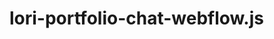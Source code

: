 # lori-portfolio-chat-webflow.js

<!-- Paste this single block into a Webflow Embed element (once per page). -->
<script>
(function(){
  // ===== Utilities =====
  const norm=(s)=>s.toLowerCase().replace(/[^a-z0-9\s]/g,"").trim();
  function scoreMatch(q,t){if(!q)return 0;const a=norm(q),b=norm(t);if(a===b)return 3; if(b.startsWith(a))return 2; if(b.includes(a))return 1; return 0;}
  function el(tag,attrs={},children=[]){const n=document.createElement(tag);for(const[k,v]of Object.entries(attrs)){if(k==="style"&&typeof v==="object")Object.assign(n.style,v);else if(k.startsWith("on")&&typeof v==="function")n.addEventListener(k.slice(2),v);else if(v!==undefined&&v!==null)n.setAttribute(k,String(v));}for(const c of[].concat(children))n.append(c&&c.nodeType?c:document.createTextNode(String(c)));return n}
  function lighten(hex,amt){try{const c=hex.replace('#','');const num=parseInt(c.length===3?c.replace(/(.)/g,'$1$1'):c,16);const r=Math.min(255,((num>>16)&255)+amt);const g=Math.min(255,((num>>8)&255)+amt);const b=Math.min(255,(num&255)+amt);return`rgb(${r}, ${g}, ${b})`}catch{return hex}}

  // ===== Widget constructor =====
  function Widget(cfg){
    const {
      mount='body',
      brand='#2563eb',
      title='What can I help you with?',
      contactEmail='hello@example.com',
      suggestions=['About me','Projects','Skills','Resume','Contact'],
      faqs=[
        {question:'About me',answer:"Hi! I'm <your name>, a <your role>."},
        {question:'Projects',answer:'Realtime dashboard, visual diff tool, ML-aided search.'},
        {question:'Skills',answer:'TypeScript, React/Next.js, Node, Python, Postgres, AWS.'},
        {question:'Resume',answer:'Ask me for a link or grab it from the top nav.'},
        {question:'Contact',answer:'Email me at hello@example.com — I reply within 24h.'},
      ],
      storageKey='portfolio-chat:webflow'
    } = cfg || {};

    // Colors
    const brand100=lighten(brand,180), brand200=lighten(brand,160), brand300=lighten(brand,120), brand600=brand;

    // Shadow DOM root
    const host=el('div');
    const shadow=host.attachShadow({mode:'open'});

    // Styles (scoped)
    const css=el('style');
    css.textContent=`
      :host { all: initial; }
      *, *::before, *::after { box-sizing: border-box; font-family: ui-sans-serif, system-ui, -apple-system, Segoe UI, Roboto, Helvetica, Arial; }
      .launcher { position: fixed; bottom: 24px; right: 24px; width: 64px; height: 64px; border-radius: 999px; display:flex; align-items:center; justify-content:center; color:#fff; box-shadow:0 10px 20px rgba(0,0,0,.15); cursor:pointer; border:0; z-index: 999999; }
      .launcher:focus-visible { outline: 3px solid var(--brand-300); outline-offset: 2px; }
      .panel { position: fixed; bottom: 108px; right: 24px; width: 340px; max-width: calc(100vw - 32px); height: 520px; display:none; flex-direction:column; background:#fff; color:#111; border-radius:16px; box-shadow:0 20px 50px rgba(0,0,0,.2); border:1px solid #eee; overflow:hidden; z-index: 999999; }
      .panel.open { display:flex; }
      .header { padding:12px 16px; color:#fff; font-weight:600; font-size:14px; }
      .log { flex:1; padding:16px; overflow-y:auto; display:flex; flex-direction:column; gap:12px; }
      .bubble { display:inline-block; max-width:75%; padding:8px 10px; border-radius:16px; white-space:pre-wrap; font-size:13px; color:#111; }
      .row { display:flex; }
      .row.user { justify-content:flex-end; }
      .row.assistant, .row.system { justify-content:flex-start; }
      .bubble.user { background: var(--brand-100); }
      .bubble.assistant, .bubble.system { background: var(--brand-200); }
      .suggestions { margin-top: 6px; display:flex; flex-direction:column; gap:8px; align-items:flex-end; }
      .sugg { background:#fff; border:1px solid #e5e7eb; border-radius:999px; padding:8px 12px; font-size:13px; color:#111; cursor:pointer; box-shadow:0 1px 2px rgba(0,0,0,.04); }
      .sugg:hover { box-shadow:0 2px 6px rgba(0,0,0,.08); }
      .input { padding:10px 12px; border-top:1px solid #eee; }
      .inputRow { display:flex; gap:8px; }
      .text { flex:1; border:1px solid #d1d5db; border-radius:8px; padding:10px 12px; font-size:14px; }
      .send { border-radius:8px; padding:10px 12px; border:0; color:#fff; cursor:pointer; }
      .footer { text-align:center; padding:10px; font-size:12px; color:#6b7280; border-top:1px solid #eee; }
      .footer a { color: var(--brand-600); }
    `;

    // CSS vars for brand
    const vars=el('style');
    vars.textContent=`:host{ --brand-100:${brand100}; --brand-200:${brand200}; --brand-300:${brand300}; --brand-600:${brand600}; }`;

    // Launcher (inline SVG icon)
    const launcher=el('button',{class:'launcher',title:'Open chat','aria-label':'Open chat'});
    launcher.style.background=brand600;
    launcher.innerHTML='<svg width="28" height="28" viewBox="0 0 24 24" fill="none" xmlns="http://www.w3.org/2000/svg" aria-hidden="true"><path d="M7 8h10M7 12h7" stroke="currentColor" stroke-width="2" stroke-linecap="round"/><path d="M21 12a8.996 8.996 0 0 1-13.18 7.79L3 21l1.21-4.82A9 9 0 1 1 21 12Z" stroke="currentColor" stroke-width="2" fill="currentColor" fill-opacity=".08"/></svg>';

    // Panel
    const panel=el('div',{class:'panel',role:'dialog','aria-label':'Portfolio chat widget','aria-live':'polite'});
    const header=el('div',{class:'header'},'Chat with me'); header.style.background=brand600;
    const log=el('div',{class:'log',role:'log'});
    const inputWrap=el('div',{class:'input'});
    const inputRow=el('div',{class:'inputRow'});
    const input=el('input',{class:'text',type:'text',placeholder:'Ask about projects, skills, resume…',id:'pcw-input'});
    const send=el('button',{class:'send'},'Send'); send.style.background=brand600;
    inputRow.append(input,send); inputWrap.append(inputRow);
    const footer=el('div',{class:'footer'});
    footer.innerHTML='Still have questions? <a href="#" data-mailto>Email me</a>';

    panel.append(header,log,inputWrap,footer);
    shadow.append(vars,css,launcher,panel);

    // Mount
    const mountEl=typeof mount==='string'?document.querySelector(mount):mount; (mountEl||document.body).appendChild(host);

    // State
    let messages=[{role:'system',content:title}];
    try{const saved=localStorage.getItem(storageKey); if(saved) messages=JSON.parse(saved);}catch{}

    // Render helpers
    function appendMessage(role,content,showSuggestions){
      const row=el('div',{class:`row ${role}`});
      const bubble=el('div',{class:`bubble ${role}`});
      bubble.textContent=content; row.append(bubble); log.append(row);
      if(showSuggestions){
        const box=el('div',{class:'suggestions'});
        for(const s of suggestions||[]){
          const b=el('button',{class:'sugg',title:`Ask: ${s}`},s);
          b.addEventListener('click',()=>handleUserInput(s));
          box.append(b);
        }
        log.append(box);
      }
      log.scrollTo({top:log.scrollHeight,behavior:'smooth'});
    }
    function persist(){try{localStorage.setItem(storageKey,JSON.stringify(messages));}catch{}}
    function getBestAnswer(q){let best=null; for(const qa of (faqs||[])){const s=scoreMatch(q,qa.question); if(s>0&&(!best||s>best.s||(s===best.s&&qa.question.length>best.qa.question.length))) best={qa,s};} return best&&best.qa.answer}

    function handleUserInput(text){
      const content=String(text||'').trim(); if(!content) return;
      messages.push({role:'user',content});
      let reply=getBestAnswer(content)|| (faqs&&faqs.length?`I couldn't find an exact match. Try one of the suggestions below, or ask about: ${faqs.slice(0,3).map(x=>x.question).join(', ')}.`:`I couldn't find that. Try rephrasing or add more detail.`);
      const qn=norm(content); if(qn.includes('email')||qn.includes('contact')) reply+=`\n\nYou can email me at ${contactEmail}.`;
      messages.push({role:'assistant',content:reply}); messages.push({role:'system',content:'Anything else I can help with?'});
      persist(); renderAll();
    }

    function renderAll(){
      log.innerHTML='';
      messages.forEach((m,i)=>{ appendMessage(m.role,m.content,(i===0||(m.role==='system'&&i!==0))); });
      const mail=footer.querySelector('[data-mailto]'); if(mail) { mail.setAttribute('href',`mailto:${contactEmail}`); }
    }

    // Interactions
    launcher.addEventListener('click',()=>{ const isOpen=panel.classList.toggle('open'); launcher.setAttribute('aria-expanded',String(isOpen)); if(isOpen) setTimeout(()=>input.focus(),0); });
    send.addEventListener('click',()=>{ handleUserInput(input.value); input.value=''; input.focus(); });
    input.addEventListener('keydown',(e)=>{ if(e.key==='Enter'&&!e.shiftKey){ e.preventDefault(); send.click(); }});

    // Initial render
    renderAll();

    // Public API
    this.open=()=>{ panel.classList.add('open'); input.focus(); };
    this.close=()=>{ panel.classList.remove('open'); };
    this.reset=()=>{ messages=[{role:'system',content:title}]; persist(); renderAll(); };
  }

  // Expose + init helper
  window.PortfolioChatWidget={ init:(config)=>new Widget(config) };

  // ===== EDIT BELOW WITH YOUR CONTENT (optional quick start) =====
  // If you want, set your config here and you won't need a second <script> tag.
  window.PortfolioChatWidget.init({
    brand:'#2563eb',
    title:'What can I help you with?',
    contactEmail:'you@domain.com',
    suggestions:['About me','Projects','Skills','Resume','Contact'],
    faqs:[
      {question:'About me',answer:"I'm a full‑stack engineer focused on Next.js + Node."},
      {question:'Projects',answer:'Realtime dashboard, visual diff tool, ML‑aided search.'},
      {question:'Skills',answer:'TypeScript, React/Next.js, Node, Python, Postgres, AWS.'},
      {question:'Resume',answer:'Ask me for a link or grab it from the top nav.'},
      {question:'Contact',answer:'Email me at you@domain.com — I reply within 24h.'},
    ]
  });
})();
</script>
